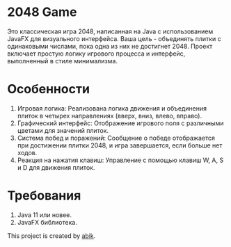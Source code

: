 # 2048 Game
Это классическая игра 2048, написанная на Java с использованием JavaFX для визуального интерфейса. Ваша цель - объединять плитки с одинаковыми числами, пока одна из них не достигнет 2048. Проект включает простую логику игрового процесса и интерфейс, выполненный в стиле минимализма.

# Особенности
1. Игровая логика: Реализована логика движения и объединения плиток в четырех направлениях (вверх, вниз, влево, вправо).
2. Графический интерфейс: Отображение игрового поля с различными цветами для значений плиток.
3. Система побед и поражений: Сообщение о победе отображается при достижении плитки 2048, и игра завершается, если больше нет ходов.
4. Реакция на нажатия клавиш: Управление с помощью клавиш W, A, S и D для движения плиток.

# Требования
1. Java 11 или новее. 
2. JavaFX библиотека.

This project is created by [abik](https://github.com/abi4ka).
